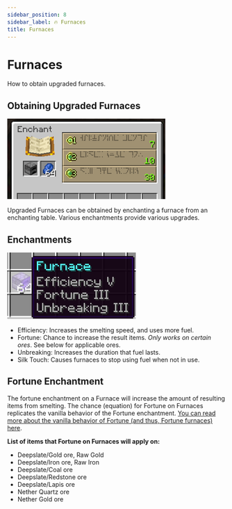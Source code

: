 ```yaml
---
sidebar_position: 8
sidebar_label: 🔥 Furnaces
title: Furnaces
---
```


# Furnaces
How to obtain upgraded furnaces.

## Obtaining Upgraded Furnaces

![Furnaces](./img/furnaces.png)

Upgraded Furnaces can be obtained by enchanting a furnace from an enchanting table. Various enchantments provide various upgrades.

## Enchantments
![Furnace Enchants](./img/furnaces-enchants.png)

- Efficiency: Increases the smelting speed, and uses more fuel.
- Fortune: Chance to increase the result items. *Only works on certain ores*. See below for applicable ores.
- Unbreaking: Increases the duration that fuel lasts.
- Silk Touch: Causes furnaces to stop using fuel when not in use.

## Fortune Enchantment
The fortune enchantment on a Furnace will increase the amount of resulting items from smelting. The chance (equation) for Fortune on Furnaces replicates the vanilla behavior of the Fortune enchantment. [You can read more about the vanilla behavior of Fortune (and thus, Fortune furnaces) here](https://minecraft.fandom.com/wiki/Fortune).

**List of items that Fortune on Furnaces will apply on:**
- Deepslate/Gold ore, Raw Gold
- Deepslate/Iron ore, Raw Iron
- Deepslate/Coal ore
- Deepslate/Redstone ore
- Deepslate/Lapis ore
- Nether Quartz ore
- Nether Gold ore